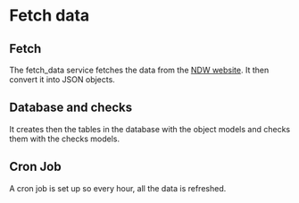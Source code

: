 # Fetch data

## Fetch
The fetch_data service fetches the data from the [NDW website](http://opendata.ndw.nu/). It then convert it into JSON objects.

## Database and checks
It creates then the tables in the database with the object models and checks them with the checks models.

## Cron Job
A cron job is set up so every hour, all the data is refreshed.